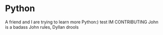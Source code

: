 # Python
A friend and I are trying to learn more Python:)
test
IM CONTRIBUTING
John is a badass
John rules, Dyllan drools
